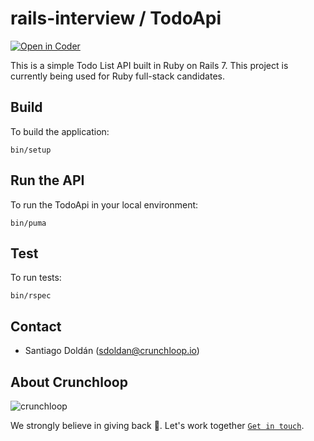 # rails-interview / TodoApi

[![Open in Coder](https://dev.crunchloop.io/open-in-coder.svg)](https://dev.crunchloop.io/templates/fly-containers/workspace?param.Git%20Repository=git@github.com:crunchloop/rails-interview.git)

This is a simple Todo List API built in Ruby on Rails 7. This project is currently being used for Ruby full-stack candidates.

## Build

To build the application:

`bin/setup`

## Run the API

To run the TodoApi in your local environment:

`bin/puma`

## Test

To run tests:

`bin/rspec`

## Contact

- Santiago Doldán (sdoldan@crunchloop.io)

## About Crunchloop

![crunchloop](https://s3.amazonaws.com/crunchloop.io/logo-blue.png)

We strongly believe in giving back :rocket:. Let's work together [`Get in touch`](https://crunchloop.io/#contact).
